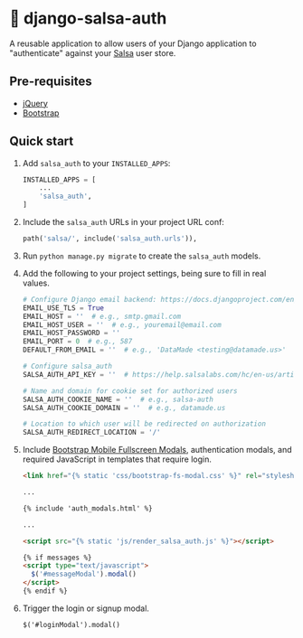 # 💃 django-salsa-auth

A reusable application to allow users of your Django application to
"authenticate" against your [Salsa](https://www.salsalabs.com/) user store.

## Pre-requisites

- [jQuery](https://jquery.com/)
- [Bootstrap](https://getbootstrap.com/)

## Quick start

1. Add `salsa_auth` to your `INSTALLED_APPS`:

    ```python
    INSTALLED_APPS = [
        ...
        'salsa_auth',
    ]
    ```

2. Include the `salsa_auth` URLs in your project URL conf:

    ```python
    path('salsa/', include('salsa_auth.urls')),
    ```

3. Run `python manage.py migrate` to create the `salsa_auth` models.

4. Add the following to your project settings, being sure to fill in real
values.


    ```python
    # Configure Django email backend: https://docs.djangoproject.com/en/2.2/topics/email/#smtp-backend
    EMAIL_USE_TLS = True
    EMAIL_HOST = ''  # e.g., smtp.gmail.com
    EMAIL_HOST_USER = ''  # e.g., youremail@email.com
    EMAIL_HOST_PASSWORD = ''
    EMAIL_PORT = 0  # e.g., 587
    DEFAULT_FROM_EMAIL = ''  # e.g., 'DataMade <testing@datamade.us>'

    # Configure salsa_auth
    SALSA_AUTH_API_KEY = ''  # https://help.salsalabs.com/hc/en-us/articles/224470007-Getting-Started#acquiring-a-token

    # Name and domain for cookie set for authorized users
    SALSA_AUTH_COOKIE_NAME = ''  # e.g., salsa-auth
    SALSA_AUTH_COOKIE_DOMAIN = ''  # e.g., datamade.us

    # Location to which user will be redirected on authorization
    SALSA_AUTH_REDIRECT_LOCATION = '/'
    ```

5. Include <a href="https://github.com/keaukraine/bootstrap4-fs-modal">Bootstrap Mobile Fullscreen Modals</a>,
authentication modals, and required JavaScript in templates that require login.

    ```html
    <link href="{% static 'css/bootstrap-fs-modal.css' %}" rel="stylesheet">

    ...

    {% include 'auth_modals.html' %}

    ...

    <script src="{% static 'js/render_salsa_auth.js' %}"></script>

    {% if messages %}
    <script type="text/javascript">
      $('#messageModal').modal()
    </script>
    {% endif %}
    ```

6. Trigger the login or signup modal.

    ```html
    $('#loginModal').modal()
    ```

